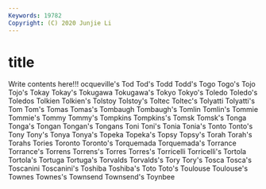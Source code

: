 ```yaml
---
Keywords: 19782
Copyright: (C) 2020 Junjie Li
---
```


# title

Write contents here!!!
ocqueville's 
Tod 
Tod's 
Todd 
Todd's 
Togo 
Togo's 
Tojo 
Tojo's
Tokay 
Tokay's 
Tokugawa 
Tokugawa's 
Tokyo 
Tokyo's 
Toledo 
Toledo's 
Toledos 
Tolkien
Tolkien's 
Tolstoy 
Tolstoy's 
Toltec 
Toltec's 
Tolyatti 
Tolyatti's 
Tom 
Tom's 
Tomas
Tomas's 
Tombaugh 
Tombaugh's 
Tomlin 
Tomlin's 
Tommie 
Tommie's 
Tommy 
Tommy's 
Tompkins
Tompkins's 
Tomsk 
Tomsk's 
Tonga 
Tonga's 
Tongan 
Tongan's 
Tongans 
Toni 
Toni's
Tonia 
Tonia's 
Tonto 
Tonto's 
Tony 
Tony's 
Tonya 
Tonya's 
Topeka 
Topeka's
Topsy 
Topsy's 
Torah 
Torah's 
Torahs 
Tories 
Toronto 
Toronto's 
Torquemada 
Torquemada's
Torrance 
Torrance's 
Torrens 
Torrens's 
Torres 
Torres's 
Torricelli 
Torricelli's 
Tortola 
Tortola's
Tortuga 
Tortuga's 
Torvalds 
Torvalds's 
Tory 
Tory's 
Tosca 
Tosca's 
Toscanini 
Toscanini's
Toshiba 
Toshiba's 
Toto 
Toto's 
Toulouse 
Toulouse's 
Townes 
Townes's 
Townsend 
Townsend's
Toynbee 
